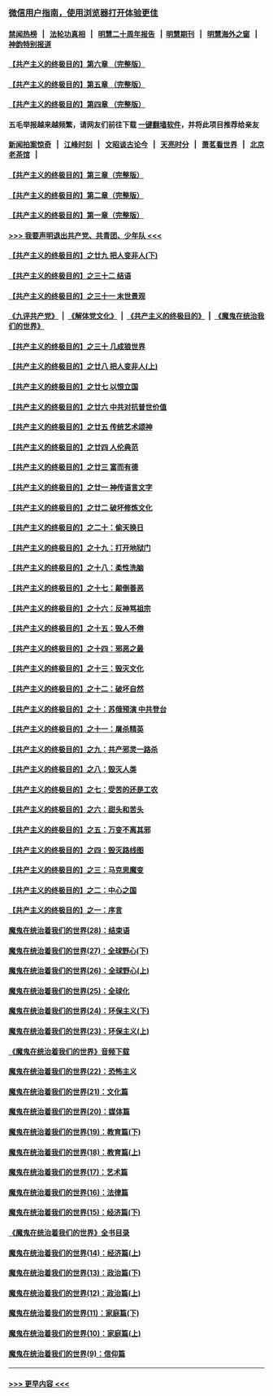 ### [微信用户指南，使用浏览器打开体验更佳](https://github.com/gfw-breaker/banned-news1/blob/master/indexes/wechat-guide.md?t=0)
#### [禁闻热榜](热点新闻.md?t=0)  &nbsp;&nbsp;|&nbsp;&nbsp; [法轮功真相](https://github.com/gfw-breaker/truth/blob/master/README.md?t=0) &nbsp;&nbsp;|&nbsp;&nbsp; [明慧二十周年报告](https://github.com/gfw-breaker/mh-reports/blob/master/README.md?t=0) &nbsp;&nbsp;|&nbsp;&nbsp;[明慧期刊](https://github.com/gfw-breaker/mh-qikan) &nbsp;&nbsp;|&nbsp;&nbsp; [明慧海外之窗](https://github.com/gfw-breaker/mh-news/blob/master/README.md?t=0) &nbsp;&nbsp;|&nbsp;&nbsp; [神韵特别报道](https://github.com/gfw-breaker/mh-news/blob/master/shenyun.md?t=0)
#### [【共产主义的终极目的】第六章 （完整版）](../pages/nsc422/n11428913.md?t=02080455) 
#### [【共产主义的终极目的】第五章 （完整版）](../pages/nsc422/n11428912.md?t=02080455) 
#### [【共产主义的终极目的】第四章 （完整版）](../pages/nsc422/n11428907.md?t=02080455) 
#### 五毛举报越来越频繁，请网友们前往下载 [一键翻墙软件](https://github.com/gfw-breaker/ssr-accounts)，并将此项目推荐给亲友
#### [新闻拍案惊奇](https://github.com/gfw-breaker/banned-news1/blob/master/pages/link4.md) &nbsp;&nbsp;|&nbsp;&nbsp; [江峰时刻](https://github.com/gfw-breaker/banned-news1/blob/master/pages/link4.md) &nbsp;&nbsp;|&nbsp;&nbsp; [文昭谈古论今](https://github.com/gfw-breaker/banned-news1/blob/master/pages/link4.md) &nbsp;&nbsp;|&nbsp;&nbsp; [天亮时分](https://github.com/gfw-breaker/banned-news1/blob/master/pages/link4.md) &nbsp;&nbsp;|&nbsp;&nbsp; [萧茗看世界](https://github.com/gfw-breaker/banned-news1/blob/master/pages/link4.md) &nbsp;&nbsp;|&nbsp;&nbsp; [北京老茶馆](https://github.com/gfw-breaker/banned-news1/blob/master/pages/link4.md) &nbsp;&nbsp;|&nbsp;&nbsp; 
#### [【共产主义的终极目的】第三章（完整版）](../pages/nsc422/n11428848.md?t=02080455) 
#### [【共产主义的终极目的】第二章（完整版）](../pages/nsc422/n11428831.md?t=02080455) 
#### [【共产主义的终极目的】第一章（完整版）](../pages/nsc422/n11417651.md?t=02080455) 
#### [>>> 我要声明退出共产党、共青团、少年队 <<<](https://github.com/begood0513/goodnews/blob/master/quit/letter.md) 
#### [【共产主义的终极目的】之廿九 把人变非人(下)](../pages/nsc422/n11344140.md?t=02080455) 
#### [【共产主义的终极目的】之三十二 结语](../pages/nsc422/n11360535.md?t=02080455) 
#### [【共产主义的终极目的】之三十一 末世景观](../pages/nsc422/n11351129.md?t=02080455) 
#### [《九评共产党》](https://github.com/begood0513/9ping.md/blob/master/README.md) &nbsp;|&nbsp; [《解体党文化》](../../../../jtdwh.md/blob/master/README.md)  &nbsp;|&nbsp; [《共产主义的终极目的》](../../../../gczydzjmd.md/blob/master/README.md) &nbsp;|&nbsp; [《魔鬼在统治我们的世界》](../../../../mgztzwmdsj.md/blob/master/README.md) 
#### [【共产主义的终极目的】之三十 几成狼世界](../pages/nsc422/n11348280.md?t=02080455) 
#### [【共产主义的终极目的】之廿八 把人变非人(上)](../pages/nsc422/n11340492.md?t=02080455) 
#### [【共产主义的终极目的】之廿七 以恨立国](../pages/nsc422/n11336944.md?t=02080455) 
#### [【共产主义的终极目的】之廿六 中共对抗普世价值](../pages/nsc422/n11324785.md?t=02080455) 
#### [【共产主义的终极目的】之廿五 传统艺术颂神](../pages/nsc422/n11296396.md?t=02080455) 
#### [【共产主义的终极目的】之廿四 人伦典范](../pages/nsc422/n11296397.md?t=02080455) 
#### [【共产主义的终极目的】之廿三 富而有德](../pages/nsc422/n11283598.md?t=02080455) 
#### [【共产主义的终极目的】之廿一 神传语言文字](../pages/nsc422/n11263265.md?t=02080455) 
#### [【共产主义的终极目的】之廿二 破坏修炼文化](../pages/nsc422/n11245728.md?t=02080455) 
#### [【共产主义的终极目的】之二十：偷天换日](../pages/nsc422/n11238846.md?t=02080455) 
#### [【共产主义的终极目的】之十九：打开地狱门](../pages/nsc422/n11206376.md?t=02080455) 
#### [【共产主义的终极目的】之十八：柔性洗脑](../pages/nsc422/n11199994.md?t=02080455) 
#### [【共产主义的终极目的】之十七：颠倒善恶](../pages/nsc422/n11179782.md?t=02080455) 
#### [【共产主义的终极目的】之十六：反神骂祖宗](../pages/nsc422/n11166798.md?t=02080455) 
#### [【共产主义的终极目的】之十五：毁人不倦](../pages/nsc422/n11166792.md?t=02080455) 
#### [【共产主义的终极目的】之十四：邪恶之最](../pages/nsc422/n11150249.md?t=02080455) 
#### [【共产主义的终极目的】之十三：毁灭文化](../pages/nsc422/n11135227.md?t=02080455) 
#### [【共产主义的终极目的】之十二：破坏自然](../pages/nsc422/n11135214.md?t=02080455) 
#### [【共产主义的终极目的】之十：苏俄预演 中共登台](../pages/nsc422/n11118424.md?t=02080455) 
#### [【共产主义的终极目的】之十一：屠杀精英](../pages/nsc422/n11118442.md?t=02080455) 
#### [【共产主义的终极目的】之九：共产邪灵一路杀](../pages/nsc422/n11114139.md?t=02080455) 
#### [【共产主义的终极目的】之八：毁灭人类](../pages/nsc422/n11108503.md?t=02080455) 
#### [【共产主义的终极目的】之七：受苦的还是工农](../pages/nsc422/n11101809.md?t=02080455) 
#### [【共产主义的终极目的】之六：甜头和苦头](../pages/nsc422/n11096971.md?t=02080455) 
#### [【共产主义的终极目的】之五：万变不离其邪](../pages/nsc422/n11091285.md?t=02080455) 
#### [【共产主义的终极目的】之四：毁灭路线图](../pages/nsc422/n11086284.md?t=02080455) 
#### [【共产主义的终极目的】之三：马克思魔变](../pages/nsc422/n11061941.md?t=02080455) 
#### [【共产主义的终极目的】之二：中心之国](../pages/nsc422/n11047728.md?t=02080455) 
#### [【共产主义的终极目的】之一：序言](../pages/nsc422/n11086077.md?t=02080455) 
#### [魔鬼在统治着我们的世界(28)：结束语](../pages/nsc422/n10936246.md?t=02080455) 
#### [魔鬼在统治着我们的世界(27)：全球野心(下)](../pages/nsc422/n10928319.md?t=02080455) 
#### [魔鬼在统治着我们的世界(26)：全球野心(上)](../pages/nsc422/n10900318.md?t=02080455) 
#### [魔鬼在统治着我们的世界(25)：全球化](../pages/nsc422/n10788205.md?t=02080455) 
#### [魔鬼在统治着我们的世界(24)：环保主义(下)](../pages/nsc422/n10695307.md?t=02080455) 
#### [魔鬼在统治着我们的世界(23)：环保主义(上)](../pages/nsc422/n10688613.md?t=02080455) 
#### [《魔鬼在统治着我们的世界》音频下载](../pages/nsc422/n10635553.md?t=02080455) 
#### [魔鬼在统治着我们的世界(22)：恐怖主义](../pages/nsc422/n10614727.md?t=02080455) 
#### [魔鬼在统治着我们的世界(21)：文化篇](../pages/nsc422/n10597706.md?t=02080455) 
#### [魔鬼在统治着我们的世界(20)：媒体篇](../pages/nsc422/n10586579.md?t=02080455) 
#### [魔鬼在统治着我们的世界(19)：教育篇(下)](../pages/nsc422/n10564808.md?t=02080455) 
#### [魔鬼在统治着我们的世界(18)：教育篇(上)](../pages/nsc422/n10526970.md?t=02080455) 
#### [魔鬼在统治着我们的世界(17)：艺术篇](../pages/nsc422/n10499093.md?t=02080455) 
#### [魔鬼在统治着我们的世界(16)：法律篇](../pages/nsc422/n10485969.md?t=02080455) 
#### [魔鬼在统治着我们的世界(15)：经济篇(下)](../pages/nsc422/n10469975.md?t=02080455) 
#### [《魔鬼在统治着我们的世界》全书目录](../pages/nsc422/n10464261.md?t=02080455) 
#### [魔鬼在统治着我们的世界(14)：经济篇(上)](../pages/nsc422/n10457370.md?t=02080455) 
#### [魔鬼在统治着我们的世界(13)：政治篇(下)](../pages/nsc422/n10448270.md?t=02080455) 
#### [魔鬼在统治着我们的世界(12)：政治篇(上)](../pages/nsc422/n10444576.md?t=02080455) 
#### [魔鬼在统治着我们的世界(11)：家庭篇(下)](../pages/nsc422/n10440961.md?t=02080455) 
#### [魔鬼在统治着我们的世界(10)：家庭篇(上)](../pages/nsc422/n10435448.md?t=02080455) 
#### [魔鬼在统治着我们的世界(9)：信仰篇](../pages/nsc422/n10432159.md?t=02080455) 

----
#### [ >>> 更早内容 <<< ](../indexes/nsc422-earlier.md)
